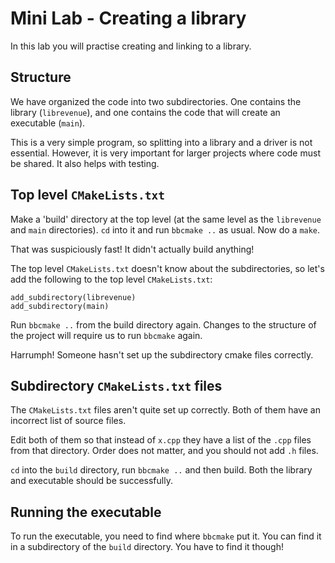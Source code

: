 # Mini Lab - Creating a library
In this lab you will practise creating and linking to a library.

## Structure
We have organized the code into two subdirectories. One
contains the library (`librevenue`), and one contains the code
that will create an executable (`main`).

This is a very simple program, so splitting into a library and a driver
is not essential. However, it is very important for larger projects where
code must be shared. It also helps with testing.

## Top level `CMakeLists.txt`
Make a 'build' directory at the top level (at the same level
as the `librevenue` and `main` directories). `cd` into
it and run `bbcmake ..` as usual. Now do a `make`. 

That was suspiciously fast! It didn't actually build anything!

The top level `CMakeLists.txt` doesn't know about the subdirectories,
so let's add the following to the top level `CMakeLists.txt`:
```
add_subdirectory(librevenue)
add_subdirectory(main)
```

Run `bbcmake ..` from the build directory again. Changes to
the structure of the project will require us to run `bbcmake` again.

Harrumph! Someone hasn't set up the subdirectory cmake files correctly.

## Subdirectory `CMakeLists.txt` files
The `CMakeLists.txt` files aren't quite set up correctly. Both of them
have an incorrect list of source files.

Edit both of them so that instead of `x.cpp` they have a list of the 
`.cpp` files from that directory. Order does not matter, and 
you should not add `.h` files.

`cd` into the `build` directory, run `bbcmake ..` and then build. Both
the library and executable should be successfully.

## Running the executable
To run the executable, you need to find where `bbcmake` put it. You can
find it in a subdirectory of the `build` directory. You have to
find it though!

